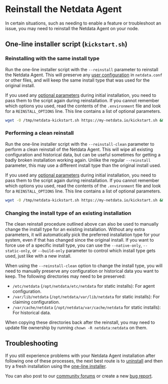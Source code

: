 <!--
title: "Reinstall the Netdata Agent"
description: "Troubleshooting installation issues or force an update of the Netdata Agent by reinstalling it using the same method you used during installation."
custom_edit_url: "https://github.com/netdata/netdata/edit/master/packaging/installer/REINSTALL.md"
sidebar_label: "Reinstall the Netdata Agent"
learn_status: "Published"
learn_topic_type: "Tasks"
learn_rel_path: "Installation"
-->

# Reinstall the Netdata Agent

In certain situations, such as needing to enable a feature or troubleshoot an issue, you may need to reinstall the
Netdata Agent on your node.

## One-line installer script (`kickstart.sh`)

### Reinstalling with the same install type

Run the one-line installer script with the `--reinstall` parameter to reinstall the Netdata Agent. This will preserve
any [user configuration](/docs/configure/nodes.md) in `netdata.conf` or other files, and will keep the same install
type that was used for the original install.

If you used any [optional
parameters](/packaging/installer/methods/kickstart.md#optional-parameters-to-alter-your-installation) during initial
installation, you need to pass them to the script again during reinstallation. If you cannot remember which options you
used, read the contents of the `.environment` file and look for a `REINSTALL_OPTIONS` line. This line contains a list of
optional parameters.

```bash
wget -O /tmp/netdata-kickstart.sh https://my-netdata.io/kickstart.sh && sh /tmp/netdata-kickstart.sh --reinstall
```

### Performing a clean reinstall

Run the one-line installer script with the `--reinstall-clean` parameter to perform a clean reinstall of the
Netdata Agent. This will wipe all existing configuration and historical data, but can be useful sometimes for
getting a badly broken installation working again. Unlike the regular `--reinstall` parameter, this may use a
different install type than the original install used.

If you used any [optional
parameters](/packaging/installer/methods/kickstart.md#optional-parameters-to-alter-your-installation) during initial
installation, you need to pass them to the script again during reinstallation. If you cannot remember which options you
used, read the contents of the `.environment` file and look for a `REINSTALL_OPTIONS` line. This line contains a list of
optional parameters.

```bash
wget -O /tmp/netdata-kickstart.sh https://my-netdata.io/kickstart.sh && sh /tmp/netdata-kickstart.sh --reinstall-clean
```

### Changing the install type of an existing installation

The clean reinstall procedure outlined above can also be used to manually change the install type for an existing
installation. Without any extra parameters, it will automatically pick the preferred installation type for your
system, even if that has changed since the original install. If you want to force use of a specific install type,
you can use the `--native-only`, `--static-only`, or `--build-only` parameter to control which install type gets
used, just like with a new install.

When using the `--reinstall-clean` option to change the install type, you will need to manually preserve any
configuration or historical data you want to keep. The following directories may need to be preserved:

- `/etc/netdata` (`/opt/netdata/etc/netdata` for static installs): For agent configuration.
- `/var/lib/netdata` (`/opt/netdata/var/lib/netdata` for static installs): For claiming configuration.
- `/var/cache/netdata` (`/opt/netdata/var/cache/netdata` for static installs): For historical data.

When copying these directories back after the reinstall, you may need to update file ownership by running `chown
-R netdata:netdata` on them.

## Troubleshooting

If you still experience problems with your Netdata Agent installation after following one of these processes, the next
best route is to [uninstall](/packaging/installer/UNINSTALL.md) and then try a fresh installation using the [one-line
installer](/packaging/installer/methods/kickstart.md).

You can also post to our [community forums](https://community.netdata.cloud/c/support/13) or create a new [bug
report](https://github.com/netdata/netdata/issues/new?assignees=&labels=bug%2Cneeds+triage&template=BUG_REPORT.yml).
